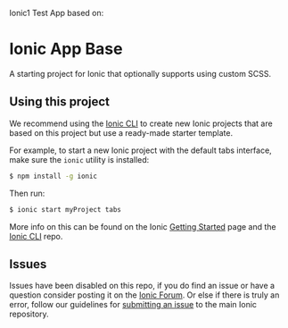 Ionic1 Test App based on:



Ionic App Base
=====================

A starting project for Ionic that optionally supports using custom SCSS.

## Using this project

We recommend using the [Ionic CLI](https://github.com/driftyco/ionic-cli) to create new Ionic projects that are based on this project but use a ready-made starter template.

For example, to start a new Ionic project with the default tabs interface, make sure the `ionic` utility is installed:

```bash
$ npm install -g ionic
```

Then run:

```bash
$ ionic start myProject tabs
```

More info on this can be found on the Ionic [Getting Started](http://ionicframework.com/getting-started) page and the [Ionic CLI](https://github.com/driftyco/ionic-cli) repo.

## Issues
Issues have been disabled on this repo, if you do find an issue or have a question consider posting it on the [Ionic Forum](http://forum.ionicframework.com/).  Or else if there is truly an error, follow our guidelines for [submitting an issue](http://ionicframework.com/submit-issue/) to the main Ionic repository.
